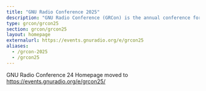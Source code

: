 ```yaml
---
title: "GNU Radio Conference 2025"
description: "GNU Radio Conference (GRCon) is the annual conference for the GNU Radio project & community, and has established itself as one of the premier industry events for Software Radio."
type: grcon/grcon25
section: grcon/grcon25
layout: homepage
externalurl: https://events.gnuradio.org/e/grcon25
aliases:
  - /grcon-2025
  - /grcon25
---
```


GNU Radio Conference 24 Homepage moved to https://events.gnuradio.org/e/grcon25/
